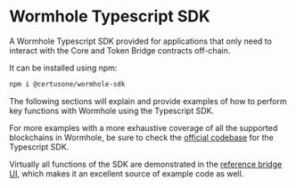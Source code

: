 # Wormhole Typescript SDK

A Wormhole Typescript SDK provided for applications that only need to interact with the Core and Token Bridge contracts off-chain.

It can be installed using npm:

```sh
npm i @certusone/wormhole-sdk
```

The following sections will explain and provide examples of how to perform key functions with Wormhole using the Typescript SDK.

For more examples with a more exhaustive coverage of all the supported blockchains in Wormhole, be sure to check the [official codebase](https://github.com/wormhole-foundation/wormhole/tree/dev.v2/sdk/js) for the Typescript SDK.

Virtually all functions of the SDK are demonstrated in the [reference bridge UI](https://github.com/wormhole-foundation/example-token-bridge-ui), which makes it an excellent source of example code as well.
